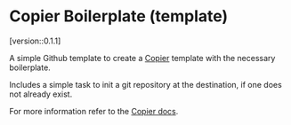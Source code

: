 # Copier Boilerplate (template)

[version::0.1.1]

A simple Github template to create a [Copier](https://github.com/copier-org/copier) template with the necessary boilerplate.

Includes a simple task to init a git repository at the destination, if one does not already exist.

For more information refer to the [Copier docs](https://copier.readthedocs.io/en/stable/).
